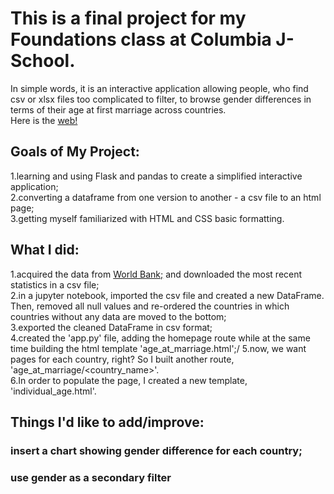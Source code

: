 # This is a final project for my Foundations class at Columbia J-School. 
In simple words, it is an interactive application allowing people, who find csv or xlsx files too complicated to filter, to browse gender differences in terms of their age at first marriage across countries.\
Here is the [web!](https://a-project-about-ages-at-marriagegunicorn.onrender.com/)

## Goals of My Project:
1.learning and using Flask and pandas to create a simplified interactive application;\
2.converting a dataframe from one version to another - a csv file to an html page;\
3.getting myself familiarized with HTML and CSS basic formatting.

## What I did:
1.acquired the data from [World Bank;](https://databank.worldbank.org/source/gender-statistics) and downloaded the most recent statistics in a csv file;\
2.in a jupyter notebook, imported the csv file and created a new DataFrame. Then, removed all null values and re-ordered the countries in which countries without any data are moved to the bottom;\
3.exported the cleaned DataFrame in csv format;\
4.created the 'app.py' file, adding the homepage route while at the same time building the html template 'age_at_marriage.html';/
5.now, we want pages for each country, right? So I built another route, 'age_at_marriage/<country_name>'.\
6.In order to populate the page, I created a new template, 'individual_age.html'.

## Things I'd like to add/improve:
### insert a chart showing gender difference for each country;
### use gender as a secondary filter 





